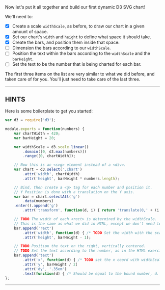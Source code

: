 Now let's put it all together and build our first dynamic D3 SVG chart!

We'll need to:

- [X] Create a scale `widthScale`, as before, to draw our chart in a given amount of space.
- [X] Set our chart's `width` and `height` to define what space it should take.
- [X] Create the bars, and position them inside that space.
- [ ] Dimension the bars according to our `widthScale`.
- [ ] Position the text within the bars according to the `widthScale` and the `barHeight`.
- [ ] Set the text to be the number that is being charted for each bar.

The first three items on the list are very similar to what we did before, and taken care of for you. You'll just need to take care of the last three.

----------------------------------------------------------------------

## HINTS

Here is some boilerplate to get you started:

```js
var d3 = require('d3');

module.exports = function(numbers) {
    var chartWidth = 420;
    var barHeight = 20;

    var widthScale = d3.scale.linear()
        .domain([0, d3.max(numbers)])
        .range([0, chartWidth]);

    // Now this is an <svg> element instead of a <div>.
    var chart = d3.select('.chart')
        .attr('width', chartWidth)
        .attr('height', barHeight * numbers.length);

    // Bind, then create a <g> tag for each number and position it.
    // Y Position is done with a translation on the Y axis.
    var bar = chart.selectAll('g')
        .data(numbers)
    .enter().append('g')
        .attr('transform', function(d, i) { return 'translate(0,' + (i * barHeight) + ')'; });

    // TODO The width of each <rect> is determined by the widthScale.
    // This is the same as what we did in HTML, except we don't need to mention that the value is in "px".
    bar.append('rect')
        .attr('width', function(d) { /* TODO Set the width with the scale. */ })
        .attr('height', barHeight - 1);

    // TODO Position the text on the right, vertically centered.
    // TODO Set the text according to the number, as in the HTML exercises.
    bar.append('text')
        .attr('x', function(d) { /* TODO set the x coord with widthScale, -3 for padding. */ })
        .attr('y', barHeight / 2)
        .attr('dy', '.35em')
        .text(function(d) { /* Should be equal to the bound number, d. */ });
};
```

----------------------------------------------------------------------
